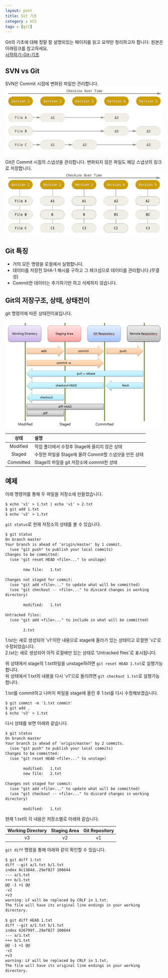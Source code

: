 ```yaml
---
layout: post
title: Git 기초
category : VCS
tags : [git]
---
```


Git의 기초에 대해 정말 잘 설명되있는 페이지를 읽고 요약만 정리하고자 합니다. 원본은 아래링크를 참고하세요.    
[시작하기-Git-기초](https://git-scm.com/book/ko/v1/%EC%8B%9C%EC%9E%91%ED%95%98%EA%B8%B0-Git-%EA%B8%B0%EC%B4%88)   

SVN vs Git
----

SVN은 Commit 시점에 변화된 파일만 관리합니다.    
![SVN-Flow](/assets/img/git-basic-1.png)   

Git은 Commit 시점의 스냅샷을 관리합니다. 변화되지 않은 파일도 해당 스냅샷의 링크로 저장합니다.
![Git-Flow](/assets/img/git-basic-2.png)   

Git 특징
----

- 거의 모든 명령을 로컬에서 실행합니다.
- 데이터를 저장전 SHA-1 해시를 구하고 그 체크섬으로 데이터를 관리합니다.(무결성)
- Commit한 데이터는 추가하기만 하고 삭제하지 않습니다.

Git의 저장구조, 상태, 상태전이
----
git 명령어에 따른 상태전이표입니다.

![Git-Structure](/assets/img/git-basic-3.png)   

|상태|설명|
|:----:|:----|
|Modified|작업 폴더에서 수정후 Stage에 올리지 않은 상태|
|Staged|수정한 파일을 Stage에 올려 Commit할 스냅샷을 만든 상태|
|Committed|Stage의 파일을 git 저장소에 commit한 상태|

예제
----

아래 명령어를 통해 두 파일을 저장소에 만들었습니다.

    $ echo 'v1' > 1.txt | echo 'v1' > 2.txt
    $ git add 1.txt
    $ echo 'v2' > 1.txt

`git status`로 현재 저장소의 상태를 볼 수 있습니다.  

    $ git status
    On branch master
    Your branch is ahead of 'origin/master' by 1 commit.
      (use "git push" to publish your local commits)
    Changes to be committed:
      (use "git reset HEAD <file>..." to unstage)

            new file:   1.txt

    Changes not staged for commit:
      (use "git add <file>..." to update what will be committed)
      (use "git checkout -- <file>..." to discard changes in working directory)

            modified:   1.txt

    Untracked files:
      (use "git add <file>..." to include in what will be committed)

            2.txt

1.txt는 새로 생성되어 'v1'이란 내용으로 stage에 올라가 있는 상태이고 로컬엔 'v2'로 수정되었습니다.    
2.txt는 새로 생성되어 아직 로컬에만 있는 상태로 'Untracked files'로 표시됩니다.

위 상태에서 stage의 1.txt파일을 unstage하려면 `git reset HEAD 1.txt`로 실행가능합니다.    
위 상태에서 1.txt의 내용을 다시 'v1'으로 돌리려면 `git checkout 1.txt`로 실행가능합니다.    

1.txt를 commit하고 나머지 파일을 stage에 올린 후 1.txt를 다시 수정해보겠습니다.

    $ git commit -m '1.txt commit'
    $ git add .
    $ echo 'v3' > 1.txt

다시 상태를 보면 아래와 같습니다.

    $ git status
    On branch master
    Your branch is ahead of 'origin/master' by 2 commits.
      (use "git push" to publish your local commits)
    Changes to be committed:
      (use "git reset HEAD <file>..." to unstage)

            modified:   1.txt
            new file:   2.txt

    Changes not staged for commit:
      (use "git add <file>..." to update what will be committed)
      (use "git checkout -- <file>..." to discard changes in working directory)

            modified:   1.txt

현재 1.txt의 각 내용은 저장소별로 아래와 같습니다.

|Working Directory|Staging Area|Git Repository|
|:----:|:----:|:----:|
|v3|v2|v1|

`git diff` 명령을 통해 아래와 같이 확인할 수 있습니다.

    $ git diff 1.txt
    diff --git a/1.txt b/1.txt
    index 8c1384d..29ef827 100644
    --- a/1.txt
    +++ b/1.txt
    @@ -1 +1 @@
    -v2
    +v3
    warning: LF will be replaced by CRLF in 1.txt.
    The file will have its original line endings in your working directory.

    $ git diff HEAD 1.txt
    diff --git a/1.txt b/1.txt
    index 626799f..29ef827 100644
    --- a/1.txt
    +++ b/1.txt
    @@ -1 +1 @@
    -v1
    +v3
    warning: LF will be replaced by CRLF in 1.txt.
    The file will have its original line endings in your working directory.

